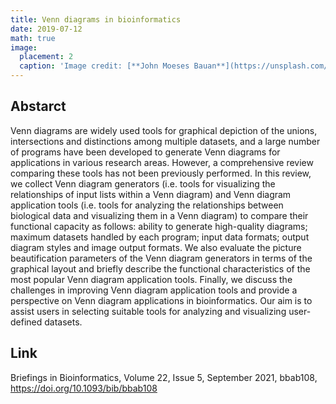 ```yaml
---
title: Venn diagrams in bioinformatics
date: 2019-07-12
math: true
image:
  placement: 2
  caption: 'Image credit: [**John Moeses Bauan**](https://unsplash.com/photos/OGZtQF8iC0g)'
---
```


## Abstarct

Venn diagrams are widely used tools for graphical depiction of the unions, intersections and distinctions among multiple datasets, and a large number of programs have been developed to generate Venn diagrams for applications in various research areas. However, a comprehensive review comparing these tools has not been previously performed. In this review, we collect Venn diagram generators (i.e. tools for visualizing the relationships of input lists within a Venn diagram) and Venn diagram application tools (i.e. tools for analyzing the relationships between biological data and visualizing them in a Venn diagram) to compare their functional capacity as follows: ability to generate high-quality diagrams; maximum datasets handled by each program; input data formats; output diagram styles and image output formats. We also evaluate the picture beautification parameters of the Venn diagram generators in terms of the graphical layout and briefly describe the functional characteristics of the most popular Venn diagram application tools. Finally, we discuss the challenges in improving Venn diagram application tools and provide a perspective on Venn diagram applications in bioinformatics. Our aim is to assist users in selecting suitable tools for analyzing and visualizing user-defined datasets.

## Link

Briefings in Bioinformatics, Volume 22, Issue 5, September 2021, bbab108, https://doi.org/10.1093/bib/bbab108

